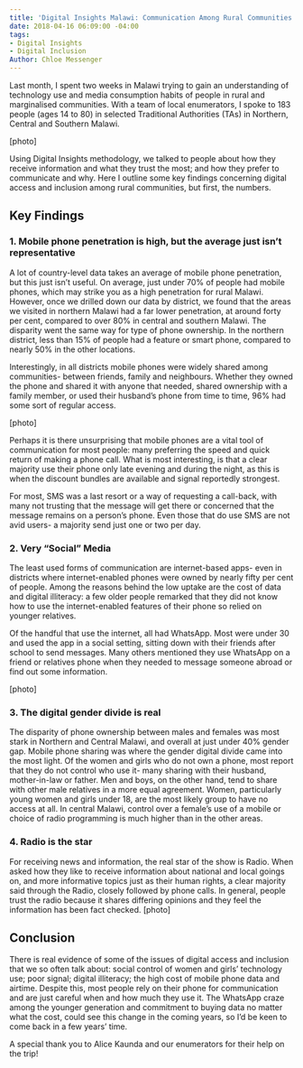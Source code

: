 ```yaml
---
title: 'Digital Insights Malawi: Communication Among Rural Communities'
date: 2018-04-16 06:09:00 -04:00
tags:
- Digital Insights
- Digital Inclusion
Author: Chloe Messenger
---
```


Last month, I spent two weeks in Malawi trying to gain an understanding of technology use and media consumption habits of people in rural and marginalised communities. With a team of local enumerators, I spoke to 183 people (ages 14 to 80) in selected Traditional Authorities (TAs) in Northern, Central and Southern Malawi.

[photo]

<!--more-->
Using Digital Insights methodology, we talked to people about how they receive information and what they trust the most; and how they prefer to communicate and why. Here I outline some key findings concerning digital access and inclusion among rural communities, but first, the numbers.

<script id="infogram_0_5ee7b3ea-aa02-492f-bf18-7b25c7ded435" title="Bio data Malawi Insights" src="https://e.infogram.com/js/dist/embed.js?y68" type="text/javascript"></script>

## Key Findings

### 1.	Mobile phone penetration is high, but the average just isn’t representative
A lot of country-level data takes an average of mobile phone penetration, but this just isn’t useful. On average, just under 70% of people had mobile phones, which may strike you as a high penetration for rural Malawi. However, once we drilled down our data by district, we found that the areas we visited in northern Malawi had a far lower penetration, at around forty per cent, compared to over 80% in central and southern Malawi.  The disparity went the same way for type of phone ownership. In the northern district, less than 15% of people had a feature or smart phone, compared to nearly 50% in the other locations.

<script id="infogram_0_f47fe114-9d49-45f2-9347-fceebce12ff0" title="Mobile access and type Malawi Digital Insights" src="https://e.infogram.com/js/dist/embed.js?pel" type="text/javascript"></script>

Interestingly, in all districts mobile phones were widely shared among communities- between friends, family and neighbours. Whether they owned the phone and shared it with anyone that needed, shared ownership with a family member, or used their husband’s phone from time to time, 96% had some sort of regular access. 

[photo]

Perhaps it is there unsurprising that mobile phones are a vital tool of communication for most people: many preferring the speed and quick return of making a phone call. What is most interesting, is that a clear majority use their phone only late evening and during the night, as this is when the discount bundles are available and signal reportedly strongest.

For most, SMS was a last resort or a way of requesting a call-back, with many not trusting that the message will get there or concerned that the message remains on a person’s phone. Even those that do use SMS are not avid users- a majority send just one or two per day. 

<script id="infogram_0_793e2b8b-cdf6-443a-bdc4-2203d009119c" title="Communication Malawi Insights" src="https://e.infogram.com/js/dist/embed.js?DZb" type="text/javascript"></script>


### 2.	Very “Social” Media
The least used forms of communication are internet-based apps- even in districts where internet-enabled phones were owned by nearly fifty per cent of people. Among the reasons behind the low uptake are the cost of data and digital illiteracy: a few older people remarked that they did not know how to use the internet-enabled features of their phone so relied on younger relatives. 

Of the handful that use the internet, all had WhatsApp. Most were under 30 and used the app in a social setting, sitting down with their friends after school to send messages. Many others mentioned they use WhatsApp on a friend or relatives phone when they needed to message someone abroad or find out some information. 

[photo]


### 3.	The digital gender divide is real
The disparity of phone ownership between males and females was most stark in Northern and Central Malawi, and overall at just under 40% gender gap. Mobile phone sharing was where the gender digital divide came into the most light. Of the women and girls who do not own a phone, most report that they do not control who use it- many sharing with their husband, mother-in-law or father. Men and boys, on the other hand, tend to share with other male relatives in a more equal agreement. Women, particularly young women and girls under 18, are the most likely group to have no access at all. In central Malawi, control over a female’s use of a mobile or choice of radio programming is much higher than in the other areas.


### 4.	Radio is the star 
<script id="infogram_0_1b27ce3a-a257-41b0-9fa3-cb3dada826e1" title="Information general Malawi Insights" src="https://e.infogram.com/js/dist/embed.js?3Yi" type="text/javascript"></script>

For receiving news and information, the real star of the show is Radio. When asked how they like to receive information about national and local goings on, and more informative topics just as their human rights, a clear majority said through the Radio, closely followed by phone calls. In general, people trust the radio because it shares differing opinions and they feel the information has been fact checked. 
[photo]

## Conclusion
There is real evidence of some of the issues of digital access and inclusion that we so often talk about: social control of women and girls’ technology use; poor signal; digital illiteracy; the high cost of mobile phone data and airtime. Despite this, most people rely on their phone for communication and are just careful when and how much they use it. The WhatsApp craze among the younger generation and commitment to buying data no matter what the cost, could see this change in the coming years, so I’d be keen to come back in a few years’ time.

A special thank you to Alice Kaunda and our enumerators for their help on the trip!  


